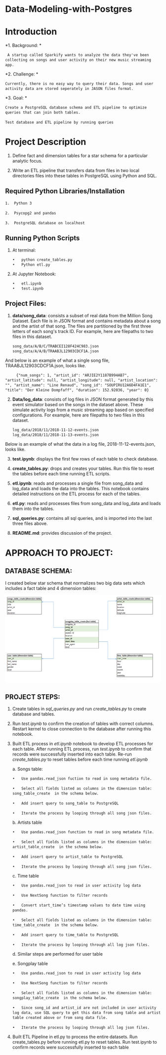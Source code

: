 # Data-Modeling-with-Postgres

# **Introduction**

*1.	Background: *
    
     A startup called Sparkify wants to analyze the data they've been collecting on songs and user activity on their new music streaming app.

*2.	Challenge: *
   
    Currently, there is no easy way to query their data. Songs and user activity data are stored seperately in JASON files format.  

*3.	Goal: *
    
    Create a PostgreSQL database schema and ETL pipeline to optimize queries that can join both tables.
   
    Test database and ETL pipeline by running queries

# Project Description

1.	Define fact and dimension tables for a star schema for a particular analytic focus.

2.	Write an ETL pipeline that transfers data from files in two local directories files into these tables in PostgreSQL using Python and SQL.


## Required Python Libraries/Installation

    1.	Python 3

    2.	Psycopg2 and pandas

    3.	PostgreSQL database on localhost

## Running Python Scripts

1.	At terminal: 
       
        •	python create_tables.py
        •	Python etl.py

2.	At Jupyter Notebook:
        
        •	etl.ipynb
        •	test.ipynb

## Project Files:

1.	**data/song_data**: consists a subset of real data from the Million Song Dataset. Each file is in JSON format and contains metadata about a song and the artist of that song. The files are partitioned by the first three letters of each song's track ID. For example, here are filepaths to two files in this dataset.

        song_data/A/B/C/TRABCEI128F424C983.json
        song_data/A/A/B/TRAABJL12903CDCF1A.json

  And below is an example of what a single song file, TRAABJL12903CDCF1A.json, looks like.

         {"num_songs": 1, "artist_id": "ARJIE2Y1187B994AB7", "artist_latitude": null, "artist_longitude": null, "artist_location": "", "artist_name": "Line Renaud", "song_id": "SOUPIRU12A6D4FA1E1", "title": "Der Kleine Dompfaff", "duration": 152.92036, "year": 0}

2.	**Data/log_data**:  consists of log files in JSON format generated by this event simulator based on the songs in the dataset above. These simulate activity logs from a music streaming app based on specified configurations. For example, here are filepaths to two files in this dataset.

        log_data/2018/11/2018-11-12-events.json
        log_data/2018/11/2018-11-13-events.json
 
  Below is an example of what the data in a log file, 2018-11-12-events.json, looks like.

 
3.	**test.ipynb**: displays the first few rows of each table to check database.

4.	**create_tables.py**: drops and creates your tables. Run this file to reset the tables before each time running ETL scripts.

5.	**etl.ipynb**: reads and processes a single file from song_data and log_data and loads the data into the tables. This notebook contains detailed instructions on the ETL process for each of the tables.

6.	**etl.py**:  reads and processes files from song_data and log_data and loads them into the  tables. 

7.	**sql_queries.py**: contains all sql queries, and is imported into the last three files above.

8.	**README.md**: provides discussion of the project.

# APPROACH TO PROJECT:

## DATABASE SCHEMA:
  I created below star schema that normalizes two big data sets which includes a fact table and 4 dimension tables:
 
 ![alt text](https://github.com/dannyledao/Data-Modeling-with-Postgres/blob/567448a37012706b0d6f034f651c92c59218dffc/schema%20table.PNG)
## PROJECT STEPS:

1.	Create tables in *sql_queries.py* and run *create_tables.py* to create database and tables.

2.	Run *test.ipynb* to confirm the creation of tables with correct columns. Restart kernel to close connection to the database after running this notebook.

3.	Built ETL process in *etl.ipynb* notebook to develop ETL processes for each table. After running ETL process, run *test.ipynb* to confirm that records were successfully inserted into each table. Re-run *create_tables.py* to reset tables before each time running *etl.ipynb*

      a.	Songs table: 
        
        •	Use pandas.read_json fuction to read in song metadata file. 
        
        •	Select all fields listed as columns in the dimension table:  song_table_create  in the schema below. 
        
        •	Add insert query to song_table to PostgreSQL
        
        •	Iterate the process by looping through all song json files.

      b.	Artists table

        •	Use pandas.read_json function to read in song metadata file.

        •	Select all fields listed as columns in the dimension table:  artist_table_create  in the schema below. 

        •	Add insert query to artist_table to PostgreSQL

        •	Iterate the process by looping through all song json files.

     c.	Time table
        
        •	Use pandas.read_json to read in user activity log data

        •	Use NextSong function to filter records

        •	Convert start_time’s timestamp values to date time using pandas. 

        •	Select all fields listed as columns in the dimension table:  time_table_create  in the schema below. 
        
        •	Add insert query to time_table to PostgreSQL
        
        •	Iterate the process by looping through all log json files.
      
      d.	 Similar steps are performed for user table
      
      e.	Songplay table

        •	Use pandas.read_json to read in user activity log data

        •	Use NextSong function to filter records

        •	Select all fields listed as columns in the dimension table:  songplay_table_create  in the schema below. 

        •	Since song_id and artist_id are not included in user activity log data, use SQL query to get this data from song table and artist table created above or from song data file.

        •	Iterate the process by looping through all log json files.


4.	Built ETL Pipeline in etl.py to process the entire datasets. Run create_tables.py before running etl.py to reset tables. Run test.ipynb to confirm records were successfully inserted to each table


